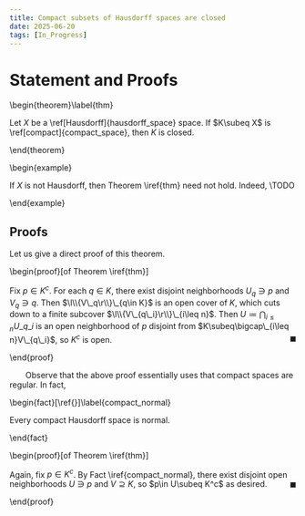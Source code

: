 ```yaml
---
title: Compact subsets of Hausdorff spaces are closed
date: 2025-06-20
tags: [In_Progress]
---
```


# Statement and Proofs

\begin{theorem}\label{thm}

Let $X$ be a \ref[Hausdorff]{hausdorff_space} space. If $K\subeq X$ is \ref[compact]{compact_space}, then $K$ is closed.

\end{theorem}

\begin{example}

If $X$ is not Hausdorff, then Theorem \iref{thm} need not hold. Indeed, \TODO

\end{example}

## Proofs

Let us give a direct proof of this theorem.

<div class="space"></div>

\begin{proof}[of Theorem \iref{thm}]

Fix $p\in K^c$. For each $q\in K$, there exist disjoint neighborhoods $U_q\ni p$ and $V_q\ni q$. Then $\l\\{V\_q\r\\}\_{q\in K}$ is an open cover of $K$, which cuts down to a finite subcover $\l\\{V\_{q\_i}\r\\}\_{i\leq n}$. Then $U\coloneqq\bigcap_{i\leq n}U\_{q\_i}$ is an open neighborhood of $p$ disjoint from $K\subeq\bigcap\_{i\leq n}V\_{q\_i}$, so $K^c$ is open.<span style="float:right;">$\blacksquare$</span>

\end{proof}

<div class="space"></div>

&emsp;&emsp;Observe that the above proof essentially uses that compact spaces are regular. In fact,

\begin{fact}[\ref{}]\label{compact_normal}

Every compact Hausdorff space is normal.

\end{fact}

<div class="space"></div>

\begin{proof}[of Theorem \iref{thm}]

Again, fix $p\in K^c$. By Fact \iref{compact_normal}, there exist disjoint open neighborhoods $U\ni p$ and $V\supseteq K$, so $p\in U\subeq K^c$ as desired.<span style="float:right;">$\blacksquare$</span>

\end{proof}
